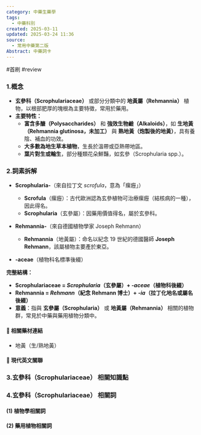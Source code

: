 ```yaml
---
category: 中藥生藥學
tags:
  - 中藥科別
created: 2025-03-11
updated: 2025-03-24 11:36
source:
  - 常用中藥第二版
Abstract: 中藥詞卡
---
```

#首刷 #review 
### 1.概念
- **玄參科（Scrophulariaceae）** 或部分分類中的 **地黃屬（Rehmannia）** 植物，以根部肥厚的塊根為主要特徵，常用於藥用。  
- **主要特性：**  
  - **富含多醣（Polysaccharides）** 和 **強效生物鹼（Alkaloids）**，如 **生地黃（Rehmannia glutinosa，未加工）** 與 **熟地黃（炮製後的地黃）**，具有養陰、補血的功效。  
  - **大多數為地生草本植物**，生長於溫帶或亞熱帶地區。  
  - **葉片對生或輪生**，部分種類花朵鮮豔，如玄參（Scrophularia spp.）。  
### 2.詞素拆解
- **Scrophularia-**（來自拉丁文 *scrofula*，意為「瘰癧」）  
  - **Scrofula**（瘰癧）：古代歐洲認為玄參植物可治療瘰癧（結核病的一種），因此得名。  
  - **Scrophularia**（玄參屬）：因藥用價值得名，屬於玄參科。  

- **Rehmannia-**（來自德國植物學家 Joseph Rehmann）  
  - **Rehmannia**（地黃屬）：命名以紀念 19 世紀的德國醫師 **Joseph Rehmann**，該屬植物主要產於東亞。  

- **-aceae**（植物科名標準後綴）  

**完整結構：**

- **Scrophulariaceae = *Scrophularia*（玄參屬）+ *-aceae*（植物科後綴）**  
- **Rehmannia = *Rehmann*（紀念 Rehmann 博士）+ *-ia*（拉丁化地名或屬名後綴）**  
- **意義**：指與 **玄參屬（Scrophularia）** 或 **地黃屬（Rehmannia）** 相關的植物群，常見於中藥與藥用植物分類中。  


#### 📌 相關藥材連結

- 地黃（生/熟地黃）



#### 🌿 現代英文關聯




### 3.玄參科（Scrophulariaceae） 相關知識點



### 4.玄參科（Scrophulariaceae） 相關詞
#### (1) 植物學相關詞




#### (2) 藥用植物相關詞

